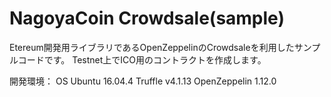 # NagoyaCoin Crowdsale(sample)

Etereum開発用ライブラリであるOpenZeppelinのCrowdsaleを利用したサンプルコードです。
Testnet上でICO用のコントラクトを作成します。

開発環境：
OS Ubuntu 16.04.4
Truffle v4.1.13
OpenZeppelin 1.12.0

